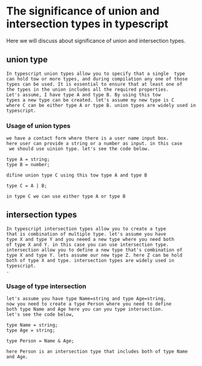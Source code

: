  # The significance of union and intersection types in typescript

 Here we will discuss about significance of union and intersection types.
 
 ##  union type
    In typescript union types allow you to specify that a single  type
    can hold tow or more types, and during compilation any one of those
    types can be used. It is essential to ensure that at least one of 
    the types in the union includes all the required properties.
    Let's assume, I have type A and type B. By using this tow 
    types a new type can be created. let's assume my new type is C 
    where C can be either type A or type B. union types are widely used in typescript.

###  Usage of union types
    we have a contact form where there is a user name input box. 
    here user can provide a string or a number as input. in this case
     we should use uinion type. let's see the code below.
    
    type A = string;
    type B = number;

    difine union type C using this tow type A and type B

    type C = A | B;

    in type C we can use either type A or type B



## intersection types
    In typescript intersection types allow you to create a type
    that is combination of multiple type. let's assume you have
    type X and type Y and you neeed a new type where you need both
    of type X and Y. in this case you can use intersection type.
    intersection allow you to define a new type that's combination of
    type X and type Y. lets assume our new type Z. here Z can be hold 
    both of type X and type. intersection types are widely used in typescript. 
    . 

### Usage of type intersection

    let's assume you have type Name=string and type Age=string,
    now you need to create a type Person where you need to define
    both type Name and Age here you can you type intersection. 
    let's see the code below,

    type Name = string;
    type Age = string;

    type Person = Name & Age;

    here Person is an intersection type that includes both of type Name and Age.

    
